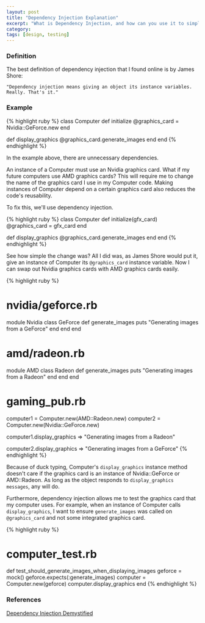 ```yaml
---
layout: post
title: "Dependency Injection Explanation"
excerpt: "What is Dependency Injection, and how can you use it to simplify your codebase?"
category: 
tags: [design, testing]
---
```


### Definition
The best definition of dependency injection that I found online is by James Shore:

    "Dependency injection means giving an object its instance variables. Really. That's it."

### Example
{% highlight ruby %}
class Computer
  def initialize
    @graphics_card = Nvidia::GeForce.new
  end

  def display_graphics
    @graphics_card.generate_images
  end
end
{% endhighlight %}

In the example above, there are unnecessary dependencies.

An instance of a Computer must use an Nvidia graphics card. What if my future computers
use AMD graphics cards? This will require me to change the name of the graphics card
I use in my Computer code. Making instances of Computer depend on a certain graphics card
also reduces the code's reusability.

To fix this, we'll use dependency injection.

{% highlight ruby %}
class Computer
  def initialize(gfx_card)
    @graphics_card = gfx_card
  end

  def display_graphics
    @graphics_card.generate_images
  end
end
{% endhighlight %}

See how simple the change was? All I did was, as James Shore would put it, give an instance
of Computer its `@graphics_card` instance variable. Now I can swap out Nvidia graphics
cards with AMD graphics cards easily.

{% highlight ruby %}
# nvidia/geforce.rb
module Nvidia
  class GeForce
    def generate_images
      puts "Generating images from a GeForce"
    end
  end
end

# amd/radeon.rb
module AMD
  class Radeon
    def generate_images
      puts "Generating images from a Radeon"
    end
  end
end

# gaming_pub.rb
computer1 = Computer.new(AMD::Radeon.new)
computer2 = Computer.new(Nvidia::GeForce.new)

computer1.display_graphics
=> "Generating images from a Radeon"

computer2.display_graphics
=> "Generating images from a GeForce"
{% endhighlight %}

Because of duck typing, Computer's `display_graphics` instance method doesn't care if
the graphics card is an instance of Nvidia::GeForce or AMD::Radeon. As long as the object
responds to `display_graphics messages`, any will do.

Furthermore, dependency injection allows me to test the graphics card that my computer uses.
For example, when an instance of Computer calls `display_graphics`, I want to ensure `generate_images` was
called on `@graphics_card` and not some integrated graphics card.

{% highlight ruby %}
# computer_test.rb

def test_should_generate_images_when_displaying_images
  geforce = mock()
  geforce.expects(:generate_images)
  computer = Computer.new(geforce)
  computer.display_graphics
end
{% endhighlight %}

### References
[Dependency Injection Demystified](http://www.jamesshore.com/Blog/Dependency-Injection-Demystified.html)